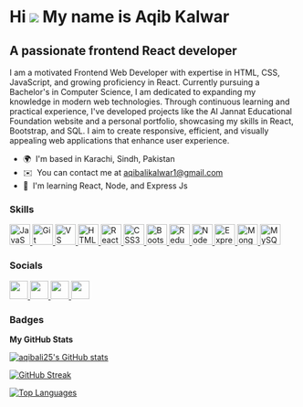 Hi ![](https://user-images.githubusercontent.com/18350557/176309783-0785949b-9127-417c-8b55-ab5a4333674e.gif) My name is Aqib Kalwar
===================================================================================================================================

A passionate frontend React developer
-------------------------------------

I am a motivated Frontend Web Developer with expertise in HTML, CSS, JavaScript, and growing proficiency in React. Currently pursuing a Bachelor's in Computer Science, I am dedicated to expanding my knowledge in modern web technologies. Through continuous learning and practical experience, I've developed projects like the Al Jannat Educational Foundation website and a personal portfolio, showcasing my skills in React, Bootstrap, and SQL. I aim to create responsive, efficient, and visually appealing web applications that enhance user experience.

* 🌍  I'm based in Karachi, Sindh, Pakistan
* ✉️  You can contact me at [aqibalikalwar1@gmail.com](mailto:aqibalikalwar1@gmail.com)
* 🧠  I'm learning React, Node, and Express Js

### Skills

<p align="left">
<a href="https://developer.mozilla.org/en-US/docs/Web/JavaScript" target="_blank" rel="noreferrer">
<img src="https://raw.githubusercontent.com/danielcranney/readme-generator/main/public/icons/skills/javascript-colored.svg" width="36" height="36" alt="JavaScript" />
</a>
<a href="https://git-scm.com/" target="_blank" rel="noreferrer">
<img src="https://raw.githubusercontent.com/danielcranney/readme-generator/main/public/icons/skills/git-colored.svg" width="36" height="36" alt="Git" />
</a>
<a href="https://code.visualstudio.com/" target="_blank" rel="noreferrer">
<img src="https://raw.githubusercontent.com/danielcranney/readme-generator/main/public/icons/skills/visualstudiocode.svg" width="36" height="36" alt="VS Code" />
</a>
<a href="https://developer.mozilla.org/en-US/docs/Glossary/HTML5" target="_blank" rel="noreferrer">
<img src="https://raw.githubusercontent.com/danielcranney/readme-generator/main/public/icons/skills/html5-colored.svg" width="36" height="36" alt="HTML5" />
</a>
<a href="https://reactjs.org/" target="_blank" rel="noreferrer">
<img src="https://raw.githubusercontent.com/danielcranney/readme-generator/main/public/icons/skills/react-colored.svg" width="36" height="36" alt="React" />
</a>
<a href="https://www.w3.org/TR/CSS/#css" target="_blank" rel="noreferrer">
<img src="https://raw.githubusercontent.com/danielcranney/readme-generator/main/public/icons/skills/css3-colored.svg" width="36" height="36" alt="CSS3" />
</a>
<a href="https://getbootstrap.com/" target="_blank" rel="noreferrer">
<img src="https://raw.githubusercontent.com/danielcranney/readme-generator/main/public/icons/skills/bootstrap-colored.svg" width="36" height="36" alt="Bootstrap" />
</a>
<a href="https://redux.js.org/" target="_blank" rel="noreferrer">
<img src="https://raw.githubusercontent.com/danielcranney/readme-generator/main/public/icons/skills/redux-colored.svg" width="36" height="36" alt="Redux" />
</a>
<a href="https://nodejs.org/en/" target="_blank" rel="noreferrer">
<img src="https://raw.githubusercontent.com/danielcranney/readme-generator/main/public/icons/skills/nodejs-colored.svg" width="36" height="36" alt="NodeJS" />
</a>
<a href="https://expressjs.com/" target="_blank" rel="noreferrer">
<img src="https://raw.githubusercontent.com/danielcranney/readme-generator/main/public/icons/skills/express-colored-dark.svg" width="36" height="36" alt="Express" />
</a>
<a href="https://www.mongodb.com/" target="_blank" rel="noreferrer">
<img src="https://raw.githubusercontent.com/danielcranney/readme-generator/main/public/icons/skills/mongodb-colored.svg" width="36" height="36" alt="MongoDB" />
</a>
<a href="https://www.mysql.com/" target="_blank" rel="noreferrer">
<img src="https://raw.githubusercontent.com/danielcranney/readme-generator/main/public/icons/skills/mysql-colored.svg" width="36" height="36" alt="MySQL" />
</a>
</p>

### Socials

<p align="left"> 
<a href="https://www.github.com/aqibali25" target="_blank" rel="noreferrer">
<img src="https://raw.githubusercontent.com/danielcranney/readme-generator/main/public/icons/socials/github.svg" width="32" height="32" />
</a> 
<a href="http://www.instagram.com/aqibali_25" target="_blank" rel="noreferrer">
<img src="https://raw.githubusercontent.com/danielcranney/readme-generator/main/public/icons/socials/instagram.svg" width="32" height="32" />
</a> 
<a href="https://www.linkedin.com/in/aqib-ali-883627211" target="_blank" rel="noreferrer">
<img src="https://raw.githubusercontent.com/danielcranney/readme-generator/main/public/icons/socials/linkedin.svg" width="32" height="32" />
</a> 
<a href="https://www.x.com/aqibali_25" target="_blank" rel="noreferrer">
<img src="https://raw.githubusercontent.com/danielcranney/readme-generator/main/public/icons/socials/twitter.svg" width="32" height="32" />
</a>
</p>

### Badges

<b>My GitHub Stats</b>

<a href="http://www.github.com/aqibali25">
<img src="https://github-readme-stats.vercel.app/api?username=aqibali25&show_icons=true&hide=&count_private=true&title_color=f97316&text_color=ffffff&icon_color=3382ed&bg_color=1c1917&hide_border=true&show_icons=true" alt="aqibali25's GitHub stats" />
</a>

[![GitHub Streak](https://github-readme-streak-stats.herokuapp.com/?user=aqibali25)]([https://github.com/aqibali25](https://github-readme-streak-stats.herokuapp.com/?user=aqibali25))

<a href="https://github.com/aqibali25" align="left">
<img src="https://github-readme-stats.vercel.app/api/top-langs/?username=aqibali25&langs_count=10&title_color=f97316&text_color=ffffff&icon_color=3382ed&bg_color=1c1917&hide_border=true&locale=en&custom_title=Top%20%Languages" alt="Top Languages" />
</a>
